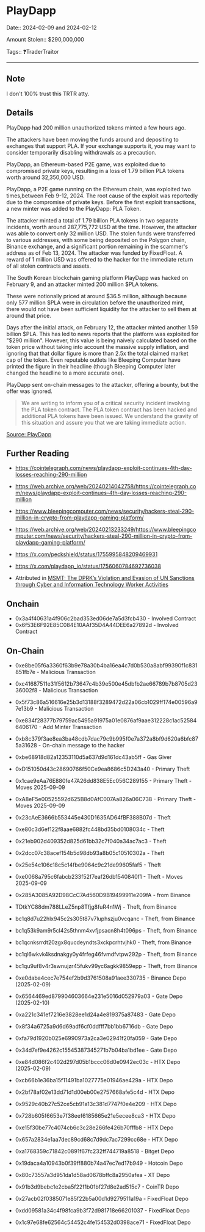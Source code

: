 # PlayDapp

Date:: 2024-02-09 and 2024-02-12

Amount Stolen:: $290,000,000

Tags:: ❓TraderTraitor

---

## Note

I don't 100% trust this TRTR atty. 


## Details


PlayDapp had 200 million unauthorized tokens minted a few hours ago.

The attackers have been moving the funds around and depositing to exchanges that support PLA. If your exchange supports it, you may want to consider temporarily disabling withdrawals as a precaution.

PlayDapp, an Ethereum-based P2E game, was exploited due to compromised private keys, resulting in a loss of 1.79 billion PLA tokens worth around 32,350,000 USD.

PlayDapp, a P2E game running on the Ethereum chain, was exploited two times,between Feb 9-12, 2024. The root cause of the exploit was reportedly due to the compromise of private keys. Before the first exploit transactions, a new minter was added to the PlayDapp: PLA Token.

The attacker minted a total of 1.79 billion PLA tokens in two separate incidents, worth around 287,775,772 USD at the time. However, the attacker was able to convert only 32 million USD. The stolen funds were transferred to various addresses, with some being deposited on the Polygon chain, Binance exchange, and a significant portion remaining in the scammer's address as of Feb 13, 2024. The attacker was funded by FixedFloat. A reward of 1 million USD was offered to the hacker for the immediate return of all stolen contracts and assets.


The South Korean blockchain gaming platform PlayDapp was hacked on February 9, and an attacker minted 200 million $PLA tokens.

These were notionally priced at around $36.5 million, although because only 577 million $PLA were in circulation before the unauthorized mint, there would not have been sufficient liquidity for the attacker to sell them at around that price.

Days after the initial attack, on February 12, the attacker minted another 1.59 billion $PLA. This has led to news reports that the platform was exploited for "$290 million". However, this value is being naively calculated based on the token price without taking into account the massive supply inflation, and ignoring that that dollar figure is more than 2.5x the total claimed market cap of the token. Even reputable outlets like Bleeping Computer have printed the figure in their headline (though Bleeping Computer later changed the headline to a more accurate one).

PlayDapp sent on-chain messages to the attacker, offering a bounty, but the offer was ignored.



> We are writing to inform you of a critical security incident involving the PLA token contract. The PLA token contract has been hacked and additional PLA tokens have been issued. We understand the gravity of this situation and assure you that we are taking immediate action.

[Source: PlayDapp](https://x.com/playdapp_io/status/1756060784692736038)




## Further Reading


- https://cointelegraph.com/news/playdapp-exploit-continues-4th-day-losses-reaching-290-million

- https://web.archive.org/web/20240214042758/https://cointelegraph.com/news/playdapp-exploit-continues-4th-day-losses-reaching-290-million

- https://www.bleepingcomputer.com/news/security/hackers-steal-290-million-in-crypto-from-playdapp-gaming-platform/

- https://web.archive.org/web/20240213233249/https://www.bleepingcomputer.com/news/security/hackers-steal-290-million-in-crypto-from-playdapp-gaming-platform/

- https://x.com/peckshield/status/1755995848209469931

- https://x.com/playdapp_io/status/1756060784692736038

- Attributed in [MSMT: The DPRK’s Violation and Evasion of UN Sanctions through Cyber and Information Technology Worker Activities](./pdfs/2025-10-22_MSMT-Report.pdf)



## Onchain

- 0x3a4f40631a4f906c2bad353ed06de7a5d3fcb430 - Involved Contract
- 0x6f53E6F92E85C084E10AAf35D4A44DEE6a27892d - Involved Contract



## On-Chain

- 0xe8be05f6a3360f63b9e78a30b4ba16ea4c7d0b530a8abf99390f1c831851fb7e - Malicious Transaction
- 0xc41687511e31f5612b73647c4b39e500e45dbfb2ae66789b7b8705d2336002f8 - Malicious Transaction
- 0x5f73c86a516616e25b3d13188f3289472d22a06cb1029ff174e00596a97e13b9 - Malicious Transaction
- 0xe834f28377b79759ac5495a91975a01e0876af9aae312228c1ac525846406170 - Add Minter Transaction
- 0xb8c379f3ae8ea3ba48cdb7dac79c9b995f0e7a372a8bf9d620a6bfc875a31628 - On-chain message to the hacker

- 0xbe68918d82a12353110d5a637d9d161dc43ab5ff - Gas Giver
- 0xD151050d43c28690766f50Ce9ea8686c5D243a40 - Primary Theft
- 0x1cae9eAa76E880fe47A26dd838E5Ec056C289155 - Primary Theft - Moves 2025-09-09
- 0xA8eF5e00525592d625B8d0AfC007Aa826a06C738 - Primary Theft - Moves 2025-09-09
- 0x23cAeE3666b553445e430D1635AD64fBF388B07d - Theft
- 0xe80c3d6ef122f8aae6882fc448bd35bd0108034c - Theft
- 0x21eb902d409352d825d61bb32c7f040a34ac7ac3 - Theft
- 0x2dcc07c38acef154b5d98db93a8b05c10510302a - Theft
- 0x25e54c106c18c5c14fbe9064c9c21de99605faf5 - Theft
- 0xe0068a795c6fabcb233f52f7eaf26db1540840f1 - Theft - Moves 2025-09-09

- 0x285A3085A92D98CcC7Ad560D9B19499911e209fA - from Binance
- TDtkYC88dm788LLeZ5np8Tfjg8fuR4n1Wj - Theft, from Binance
- bc1q8d7u22hlx945c2s305t87v7luphszju0vcqanc - Theft, from Binance
- bc1q53k9am9r5cl42s5thnm4xvfjpsacn8h4t096ps - Theft, from Binance
- bc1qcnksrrdt20zgx8qucdeyndts3xckpcrhtvjhk0 - Theft, from Binance
- bc1ql6wkvk4ksdnakgy0y4frfeg46fvmdfvtpw292p - Theft, from Binance
- bc1qu9uf8v4r3swnujzr45fukv99yc6agkk9859epp - Theft, from Binance

- 0xe0daba4cec7e754ef2b9d3761508a91aee330735 - Binance Depo (2025-02-09)
- 0x6564469ed879904603664e231e5016d052979a03 - Gate Depo (2025-02-10)
- 0xa221c341ef7216e3828ee1d24a4e819375a87483 - Gate Depo
- 0x8f34a6725a9d6d69adf6cf0ddfff7bb1bb6716db - Gate Depo
- 0xfa79d1920b025e6990973a2ca3e02941f20fa059 - Gate Depo
- 0x34d7ef9e4262c15545387345271b7b04ba1bd1ee - Gate Depo
- 0xe84d086f2c402d297d05b1bccc06d0e0942ec03c - HTX Depo (2025-02-09)
- 0xcb66b1e36ba15f11491ba1027775e01946ae429a - HTX Depo
- 0x2bf78af02e13dd71d1d00eb00e2757668afe5c4d - HTX Depo
- 0x9529c40b27c52ce5cb91a13c381d7747f0e4e209 - HTX Depo
- 0x728b605f6653e7f38eef6185665e21e5ecee8ca3 - HTX Depo
- 0xe15f30be77c4074cb6c3c28e266fe426b70fffb8 - HTX Depo
- 0x657a2834e1aa7dec89cd68c7d9dc7ac7299cc68e - HTX Depo
- 0xa1768359c71842c0891f67fc232ff744719a8518 - Bitget Depo
- 0x19daca4a10943b0f39ff880b74a47ec7ed17b949 - Hotcoin Depo
- 0x80c73557a3d951da1d58ad0678bffc8a2950afea - XT Depo
- 0x91b3d9bebc1e2cba5f22f1b01bf27d8e2ad515c7 - CoinTR Depo
- 0x27acb02f0385071e85f22b5a00d1d9279511a19a - FixedFloat Depo
- 0xdd09581a34c4f98fca9b3f72d981718e66201037 - FixedFloat Depo
- 0x1c97e68fe62564c54452c4fe154532d0398ace71 - FixedFloat Depo
